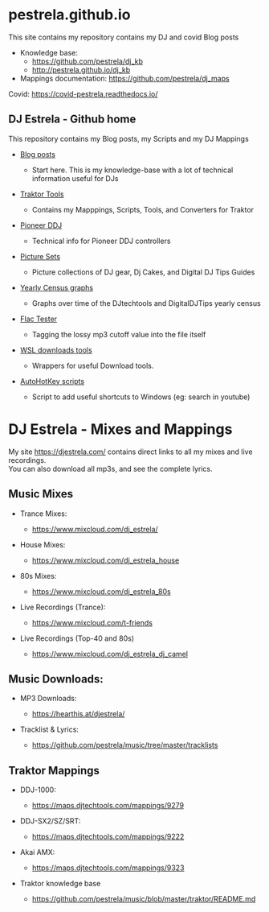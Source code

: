 # pestrela.github.io

This site contains my repository contains my DJ and covid Blog posts

* Knowledge base: 
    * <https://github.com/pestrela/dj_kb>
    * <http://pestrela.github.io/dj_kb>
* Mappings documentation: <https://github.com/pestrela/dj_maps>

Covid: <https://covid-pestrela.readthedocs.io/>

## DJ Estrela - Github home

This repository contains my Blog posts, my Scripts and my DJ Mappings 

* [Blog posts](traktor/README.md)
    * Start here. This is my knowledge-base with a lot of technical information useful for DJs
  
* [Traktor Tools](traktor)
    * Contains my Mapppings, Scripts, Tools, and Converters for Traktor

* [Pioneer DDJ](ddj)
    * Technical info for Pioneer DDJ controllers

* [Picture Sets](pic_sets)
    * Picture collections of DJ gear, Dj Cakes, and Digital DJ Tips Guides
  
* [Yearly Census graphs](census_graphs)
    * Graphs over time of the DJtechtools and DigitalDJTips yearly census

* [Flac Tester](flac_tester)
    * Tagging the lossy mp3 cutoff value into the file itself

* [WSL downloads tools](wsl_tools)
    * Wrappers for useful Download tools. 
  
* [AutoHotKey scripts](wsl_tools/AutoHotkey.ahk)
    * Script to add useful shortcuts to Windows (eg: search in youtube)
  
# DJ Estrela - Mixes and Mappings

My site https://djestrela.com/ contains direct links to all my mixes and live recordings.\
You can also download all mp3s, and see the complete lyrics.

## Music Mixes
* Trance Mixes:
    * https://www.mixcloud.com/dj_estrela/

* House Mixes:
    * https://www.mixcloud.com/dj_estrela_house

* 80s Mixes:
    * https://www.mixcloud.com/dj_estrela_80s

* Live Recordings (Trance):  
    * https://www.mixcloud.com/t-friends

* Live Recordings (Top-40 and 80s)
    * https://www.mixcloud.com/dj_estrela_dj_camel

## Music Downloads:
* MP3 Downloads:
    * https://hearthis.at/djestrela/
  
* Tracklist & Lyrics:
    * https://github.com/pestrela/music/tree/master/tracklists
    
## Traktor Mappings    
* DDJ-1000:
    * https://maps.djtechtools.com/mappings/9279
  
* DDJ-SX2/SZ/SRT:
    * https://maps.djtechtools.com/mappings/9222
  
* Akai AMX:
    * https://maps.djtechtools.com/mappings/9323
  
* Traktor knowledge base
    * https://github.com/pestrela/music/blob/master/traktor/README.md
    